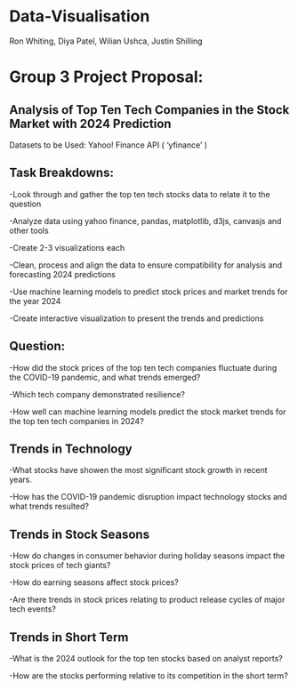 # Data-Visualisation
Ron Whiting, Diya Patel, Wilian Ushca, Justin Shilling


# Group 3 Project Proposal:

## Analysis of Top Ten Tech Companies in the Stock Market with 2024 Prediction 

Datasets to be Used: Yahoo! Finance API ( ‘yfinance’ ) 

## Task Breakdowns:

-Look through and gather the top ten tech stocks data to relate it to the question

-Analyze data using yahoo finance, pandas, matplotlib, d3js, canvasjs and other tools

-Create 2-3 visualizations each

-Clean, process and align the data to ensure compatibility for analysis and forecasting 2024 predictions

-Use machine learning models to predict stock prices and market trends for the year 2024

-Create interactive visualization to present the trends and predictions
	
## Question:

-How did the stock prices of the top ten tech companies fluctuate during the COVID-19 pandemic, and what trends emerged? 

-Which tech company demonstrated resilience?

-How well can machine learning models predict the stock market trends for the top ten tech companies in 2024?

## Trends in Technology

-What stocks have showen the most significant stock growth in recent years. 

-How has the COVID-19 pandemic disruption impact technology stocks and what trends resulted?

## Trends in Stock Seasons

-How do changes in consumer behavior during holiday seasons impact the stock prices of tech giants?

-How do earning seasons affect stock prices?

-Are there trends in stock prices relating to product release cycles of major tech events?

## Trends in Short Term

-What is the 2024 outlook for the top ten stocks based on analyst reports?

-How are the stocks performing relative to its competition in the short term?

